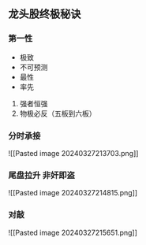 ## 龙头股终极秘诀

### 第一性

- 极致
- 不可预测
- 最性
- 率先


1. 强者恒强
2. 物极必反（五板到六板）

### 分时承接

![[Pasted image 20240327213703.png]]

### 尾盘拉升 非奸即盗
![[Pasted image 20240327214815.png]]

### 对敲

![[Pasted image 20240327215651.png]]